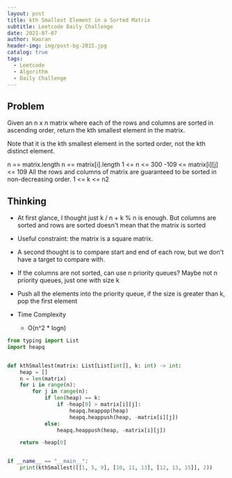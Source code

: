 ```yaml
---
layout: post
title: kth Smallest Element in a Sorted Matrix
subtitle: Leetcode Daily Challenge
date: 2021-07-07
author: Haoran
header-img: img/post-bg-2015.jpg
catalog: true
tags: 
  - Leetcode
  - Algorithm
  - Daily Challenge
---
```



## Problem
Given an n x n matrix where each of the rows and columns are sorted in ascending order, return the kth smallest element in the matrix.

Note that it is the kth smallest element in the sorted order, not the kth distinct element.

n == matrix.length
n == matrix[i].length
1 <= n <= 300
-109 <= matrix[i][j] <= 109
All the rows and columns of matrix are guaranteed to be sorted in non-decreasing order.
1 <= k <= n2

## Thinking
* At first glance, I thought just k / n + k % n is enough. But columns are sorted and rows are sorted 
  doesn't mean that the matrix is sorted

* Useful constraint: the matrix is a square matrix.

* A second thought is to compare start and end of each row, but we don't have a target to compare with.

* If the columns are not sorted, can use n priority queues? Maybe not n priority queues, just one with size k

* Push all the elements into the priority queue, if the size is greater than k, pop the first element

* Time Complexity
    * O(n^2 * logn)

```python
from typing import List
import heapq


def kthSmallest(matrix: List[List[int]], k: int) -> int:
    heap = []
    n = len(matrix)
    for i in range(n):
        for j in range(n):
            if len(heap) == k:
                if -heap[0] > matrix[i][j]:
                    heapq.heappop(heap)
                    heapq.heappush(heap, -matrix[i][j])
            else:
                heapq.heappush(heap, -matrix[i][j])

    return -heap[0]


if __name__ == "__main__":
    print(kthSmallest([[1, 5, 9], [10, 11, 13], [12, 13, 15]], 2))
```